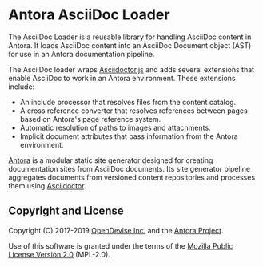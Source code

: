 # Antora AsciiDoc Loader

The AsciiDoc Loader is a reusable library for handling AsciiDoc content in Antora.
It loads AsciiDoc content into an AsciiDoc Document object (AST) for use in an Antora documentation pipeline.

The AsciiDoc loader wraps [Asciidoctor.js](https://asciidoctor.org/docs/asciidoctor.js/) and adds several extensions that enable AsciiDoc to work in an Antora environment.
These extensions include:

* An include processor that resolves files from the content catalog.
* A cross reference converter that resolves references between pages based on Antora's page reference system.
* Automatic resolution of paths to images and attachments.
* Implicit document attributes that pass information from the Antora environment.

[Antora](https://antora.org) is a modular static site generator designed for creating documentation sites from AsciiDoc documents.
Its site generator pipeline aggregates documents from versioned content repositories and processes them using [Asciidoctor](https://asciidoctor.org).

## Copyright and License

Copyright (C) 2017-2019 [OpenDevise Inc.](https://opendevise.com) and the [Antora Project](https://antora.org).

Use of this software is granted under the terms of the [Mozilla Public License Version 2.0](https://www.mozilla.org/en-US/MPL/2.0/) (MPL-2.0).
